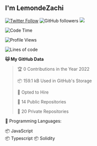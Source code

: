 <h2>I'm LemondeZachi</h2>


[![Twitter Follow](https://img.shields.io/twitter/follow/lemondezachi?label=Follow)](https://twitter.com/intent/follow?screen_name=lemondezachi)
![GitHub followers](https://img.shields.io/github/followers/memoriaXII?label=Follow&style=social)
![](https://visitor-badge.glitch.me/badge?page_id=memoriaXII.memoriaXII)


<!--START_SECTION:waka-->
![Code Time](http://img.shields.io/badge/Code%20Time-1%2C075%20hrs%2035%20mins-blue)

![Profile Views](http://img.shields.io/badge/Profile%20Views-909-blue)

![Lines of code](https://img.shields.io/badge/From%20Hello%20World%20I%27ve%20Written-1%20Million%20lines%20of%20code-blue)

**🐱 My GitHub Data** 

> 🏆 0 Contributions in the Year 2022
 > 
> 📦 159.1 kB Used in GitHub's Storage 
 > 
> 💼 Opted to Hire
 > 
> 📜 14 Public Repositories 
 > 
> 🔑 20 Private Repositories  



💬 Programming Languages:

📦 JavaScript         
📦 Typescript
📦 Solidity

